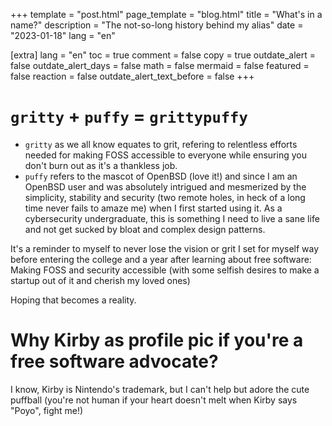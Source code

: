 +++
template = "post.html"
page_template = "blog.html"
title = "What's in a name?"
description = "The not-so-long history behind my alias"
date = "2023-01-18"
lang = "en"

[extra]
lang = "en"
toc = true
comment = false
copy = true
outdate_alert = false
outdate_alert_days = false
math = false
mermaid = false
featured = false
reaction = false
outdate_alert_text_before = false
+++

# `gritty` + `puffy` = `grittypuffy`

- `gritty` as we all know equates to grit, refering to relentless efforts needed for making FOSS accessible to everyone while ensuring you don't burn out as it's a thankless job.
- `puffy` refers to the mascot of OpenBSD (love it!) and since I am an OpenBSD user and was absolutely intrigued and mesmerized by the simplicity, stability and security (two remote holes, in heck of a long time never fails to amaze me) when I first started using it. As a cybersecurity undergraduate, this is something I need to live a sane life and not get sucked by bloat and complex design patterns.

It's a reminder to myself to never lose the vision or grit I set for myself way before entering the college and a year after learning about free software: Making FOSS and security accessible (with some selfish desires to make a startup out of it and cherish my loved ones)

Hoping that becomes a reality.

# Why Kirby as profile pic if you're a free software advocate?

I know, Kirby is Nintendo's trademark, but I can't help but adore the cute puffball (you're not human if your heart doesn't melt when Kirby says "Poyo", fight me!)
